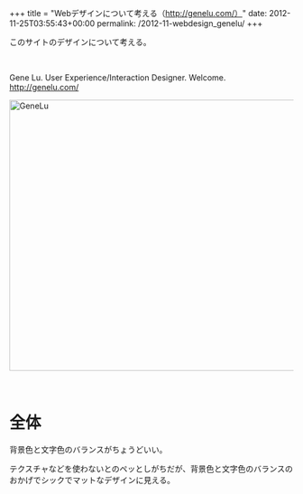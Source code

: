 +++
title = "Webデザインについて考える（http://genelu.com/）"
date: 2012-11-25T03:55:43+00:00
permalink: /2012-11-webdesign_genelu/
+++
&nbsp;

このサイトのデザインについて考える。

&nbsp;

Gene Lu. User Experience/Interaction Designer. Welcome.  
<http://genelu.com/>

[<img style="background-image: none; border-bottom: 0px; border-left: 0px; padding-left: 0px; padding-right: 0px; display: block; float: none; margin-left: auto; border-top: 0px; margin-right: auto; border-right: 0px; padding-top: 0px" title="GeneLu" border="0" alt="GeneLu" src="http://5000164.jp/wp-content/uploads/2012/11/GeneLu_thumb.png" width="640" height="480" />](http://5000164.jp/wp-content/uploads/2012/11/GeneLu.png)

&nbsp;

# 全体

背景色と文字色のバランスがちょうどいい。

テクスチャなどを使わないとのペッとしがちだが、背景色と文字色のバランスのおかげでシックでマットなデザインに見える。